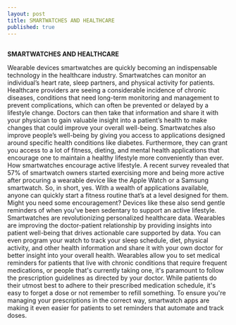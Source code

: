 ```yaml
---
layout: post
title: SMARTWATCHES AND HEALTHCARE
published: true
---
```

##

**SMARTWATCHES AND HEALTHCARE**


Wearable devices smartwatches are quickly becoming an indispensable technology in the healthcare industry. Smartwatches can monitor an individual’s heart rate, sleep partners, and physical activity for patients. Healthcare providers are seeing a considerable incidence of chronic diseases, conditions that need long-term monitoring and management to prevent complications, which can often be prevented or delayed by a lifestyle change.  Doctors can then take that information and share it with your physician to gain valuable insight into a patient’s health to make changes that could improve your overall well-being.
Smartwatches also improve people’s well-being by giving you access to applications designed around specific health conditions like diabetes. Furthermore, they can grant you access to a lot of fitness, dieting, and mental health applications that encourage one to maintain a healthy lifestyle more conveniently than ever.
 How smartwatches encourage active lifestyle. A recent survey revealed that 57% of smartwatch owners started exercising more and being more active after procuring a wearable device like the Apple Watch or a Samsung smartwatch. So, in short, yes. With a wealth of applications available, anyone can quickly start a fitness routine that’s at a level designed for them. Might you need some encouragement? Devices like these also send gentle reminders of when you’ve been sedentary to support an active lifestyle.
Smartwatches are revolutionizing personalized healthcare data. Wearables are improving the doctor-patient relationship by providing insights into patient well-being that drives actionable care supported by data. You can even program your watch to track your sleep schedule, diet, physical activity, and other health information and share it with your own doctor for better insight into your overall health.
Wearables allow you to set medical reminders for patients that live with chronic conditions that require frequent medications, or people that's currently taking one, it's paramount to follow the prescription guidelines as directed by your doctor. While patients do their utmost best to adhere to their prescribed medication schedule, it's easy to forget a dose or not remember to refill something. To ensure you're managing your prescriptions in the correct way, smartwatch apps are making it even easier for patients to set reminders that automate and track doses.
